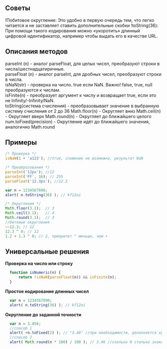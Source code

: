 ## Советы
!Побитовое округление: Это удобно в первую очередь тем, что легко читается и не заставляет ставить дополнительные скобки
!toString(36): При помощи такого кодирования можно «укоротить» длинный цифровой идентификатор, например чтобы выдать его в качестве URL.

## Описания методов 

parseInt (n) - аналог parseFloat, для целых чисел, преобразуют строки в числа/шестнадцатиричные.  
parseFloat (n) - аналог parseInt, для дробных чисел, преобразуют строки в числа.  
isNaN(str) - проверка на число. true если NaN. Важно! false, true, null преобразуются к числам.  
isFinite(n) - преобразует аргумент к числу и возвращает true, если это не Infinity/-Infinity/NaN.  
toString(система счисления) - преобразовывает значение в выбранную систему счисления от 2 до 36
Math.floor(n) - Округляет вниз
Math.ceil(n) - Округляет вверх
Math.round(n) - Округляет до ближайшего целого
num.toFixed(precision) - Округление идёт до ближайшего значения, аналогично Math.round
## Примеры 
```js
/* Проверка */
isNaN(1 + 'a123'); //true, сложение не возможно, результат NaN

/* Преоброзования */
parseInt('12px'); //12
parseInt('FF', 16); // 255
parseFloat('12.3px'); //12.3

var n = 1234567890;
alert( n.toString(36) ); // kf12oi

/* Округления */
Math.floor(3.1);  // 3
Math.ceil(3.1);   // 4
Math.round(3.1);  // 3
//битовые округления
~~12.3; // 12
12.3 ^ 0; // 12
1.2 + 1.3 ^ 0; // 2, приоритет ^ меньше, чем +
```

## Универсальные решения

**Проверка на число или строку**
```js
  function isNumeric(n) {
      return !isNaN(parseFloat(n)) && isFinite(n);
  }
```
**Простое кодирование длинных чисел**
```js
  var n = 1234567890;
  alert( n.toString(36) ); // kf12oi
```
**Округление до заданной точности**
```js
  var n = 3.456;
  //способ 1
  alert( +n.toFixed(2) ); // "3.46" //при необходимости, дополняется нулями до нужной точности.
  //способ 2
  alert( Math.round(n * 100) / 100 ); // 3.46 //сколько 0 столько знаков после точки. можн отриц.
```
